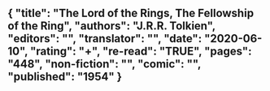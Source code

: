 {
 "title": "The Lord of the Rings, The Fellowship of the Ring",
 "authors": "J.R.R. Tolkien",
 "editors": "",
 "translator": "",
 "date": "2020-06-10",
 "rating": "+",
 "re-read": "TRUE",
 "pages": "448",
 "non-fiction": "",
 "comic": "",
 "published": "1954"
}
---

